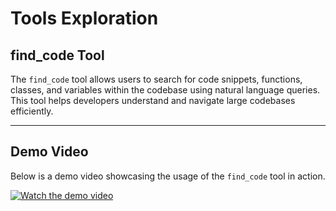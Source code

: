 # Tools Exploration

## find_code Tool

The `find_code` tool allows users to search for code snippets, functions, classes, and variables within the codebase using natural language queries. This tool helps developers understand and navigate large codebases efficiently.

---

## Demo Video

Below is a demo video showcasing the usage of the `find_code` tool in action.

[![Watch the demo video](https://www.perplexity.ai/search/codegraphcontext-https-github-1PyiB4ifQ5CI7aKhoPYN6A#101)](https://drive.google.com/file/d/1ojCDIIAwcir9e3jgHHIVC5weZ9nuIQcs/view?usp=drive_link)




